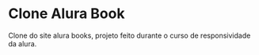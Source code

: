 <h1>Clone Alura Book</h1>
Clone do site alura books, projeto feito durante o curso de responsividade da alura.
